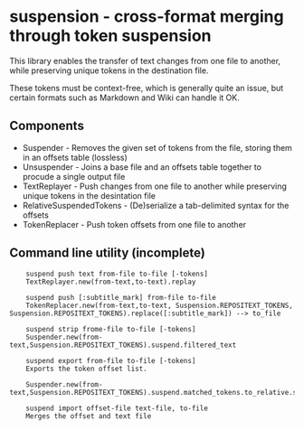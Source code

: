 # suspension - cross-format merging through token suspension

This library enables the transfer of text changes from one file to another, while preserving unique tokens in the destination file.

These tokens must be context-free, which is generally quite an issue, but certain formats such as Markdown and Wiki can handle it OK.

## Components

* Suspender - Removes the given set of tokens from the file, storing them in an offsets table (lossless)
* Unsuspender - Joins a base file and an offsets table together to procude a single output file
* TextReplayer - Push changes from one file to another while preserving unique tokens in the desintation file
* RelativeSuspendedTokens - (De)serialize a tab-delimited syntax for the offsets
* TokenReplacer - Push token offsets from one file to another


## Command line utility (incomplete)

		suspend push text from-file to-file [-tokens]
		TextReplayer.new(from-text,to-text).replay

		suspend push [:subtitle_mark] from-file to-file
		TokenReplacer.new(from-text,to-text, Suspension.REPOSITEXT_TOKENS, Suspension.REPOSITEXT_TOKENS).replace([:subtitle_mark]) --> to_file

		suspend strip frome-file to-file [-tokens]
		Suspender.new(from-text,Suspension.REPOSITEXT_TOKENS).suspend.filtered_text

		suspend export from-file to-file [-tokens]
		Exports the token offset list. 

		Suspender.new(from-text,Suspension.REPOSITEXT_TOKENS).suspend.matched_tokens.to_relative.serialize

		suspend import offset-file text-file, to-file
		Merges the offset and text file 